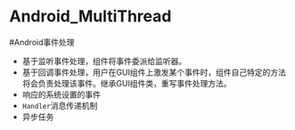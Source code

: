 Android_MultiThread
====================
#Android事件处理
+ 基于监听事件处理，组件将事件委派给监听器。
+ 基于回调事件处理，用户在GUI组件上激发某个事件时，组件自己特定的方法将会负责处理该事件。继承GUI组件类，重写事件处理方法。
+ 响应的系统设置的事件
+ ``Handler``消息传递机制
+ 异步任务